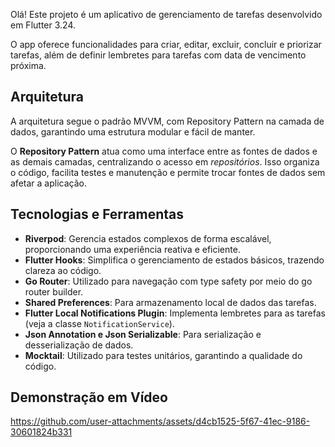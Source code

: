 Olá! Este projeto é um aplicativo de gerenciamento de tarefas desenvolvido em Flutter 3.24.

O app oferece funcionalidades para criar, editar, excluir, concluir e priorizar tarefas, além de definir lembretes para tarefas com data de vencimento próxima.

## Arquitetura

A arquitetura segue o padrão MVVM, com Repository Pattern na camada de dados, garantindo uma estrutura modular e fácil de manter.

O **Repository Pattern** atua como uma interface entre as fontes de dados e as demais camadas, centralizando o acesso em _repositórios_. Isso organiza o código, facilita testes e manutenção e permite trocar fontes de dados sem afetar a aplicação.

## Tecnologias e Ferramentas

- **Riverpod**: Gerencia estados complexos de forma escalável, proporcionando uma experiência reativa e eficiente.
- **Flutter Hooks**: Simplifica o gerenciamento de estados básicos, trazendo clareza ao código.
- **Go Router**: Utilizado para navegação com type safety por meio do go router builder.
- **Shared Preferences**: Para armazenamento local de dados das tarefas.
- **Flutter Local Notifications Plugin**: Implementa lembretes para as tarefas (veja a classe `NotificationService`).
- **Json Annotation e Json Serializable**: Para serialização e desserialização de dados.
- **Mocktail**: Utilizado para testes unitários, garantindo a qualidade do código.

## Demonstração em Vídeo

https://github.com/user-attachments/assets/d4cb1525-5f67-41ec-9186-30601824b331

